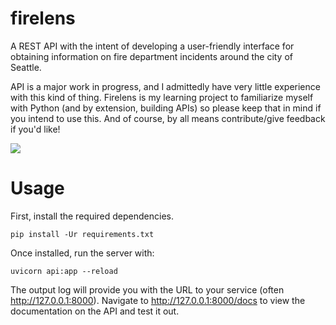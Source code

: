 # firelens
A REST API with the intent of developing a user-friendly interface for obtaining information on fire department incidents around the city of Seattle.

API is a major work in progress, and I admittedly have very little experience with this kind of thing. Firelens is my learning project to familiarize myself with Python (and by extension, building APIs) so please keep that in mind if you intend to use this. And of course, by all means contribute/give feedback if you'd like!


![](https://i.imgur.com/g4ci3nF.png)

# Usage

First, install the required dependencies.
```
pip install -Ur requirements.txt
```

Once installed, run the server with:
```
uvicorn api:app --reload
```

The output log will provide you with the URL to your service (often http://127.0.0.1:8000). Navigate to http://127.0.0.1:8000/docs to view the documentation on the API and test it out.
